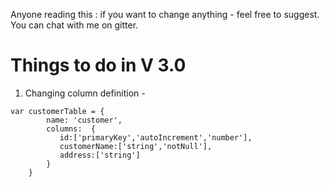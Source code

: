 Anyone reading this : if you want to change anything - feel free to suggest. You can chat with me on gitter.  

# Things to do in V 3.0

1. Changing column definition - 
```
var customerTable = {
        name: 'customer',
        columns:  {
           id:['primaryKey','autoIncrement','number'],
           customerName:['string','notNull'],
           address:['string']
        }    
    }
```
